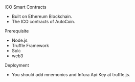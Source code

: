 ICO Smart Contracts
  - Built on Ethereum Blockchain.
  - The ICO contracts of AutoCoin.

Prerequisite
  - Node.js
  - Truffle Framework
  - Solc
  - web3

Deployment
  - You should add mnemonics and Infura Api Key at truffle.js.
